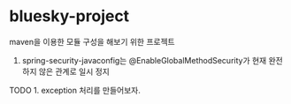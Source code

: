 bluesky-project
===============
maven을 이용한 모듈 구성을 해보기 위한 프로젝트


1. spring-security-javaconfig는 @EnableGlobalMethodSecurity가 현재 완전하지 않은 관계로 일시 정지

TODO
	1. exception 처리를 만들어보자.